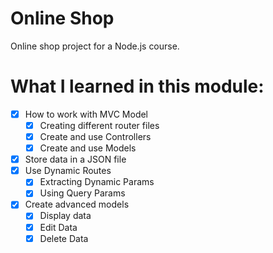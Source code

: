 # Online Shop

Online shop project for a Node.js course.

# What I learned in this module:

- [x] How to work with MVC Model
  - [x] Creating different router files
  - [x] Create and use Controllers
  - [x] Create and use Models
- [x] Store data in a JSON file
- [x] Use Dynamic Routes
  - [x] Extracting Dynamic Params
  - [x] Using Query Params
- [x] Create advanced models
  - [x] Display data
  - [x] Edit Data
  - [x] Delete Data
